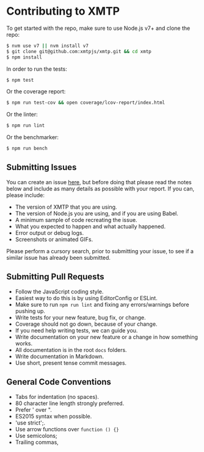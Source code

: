 # Contributing to XMTP

To get started with the repo, make sure to use Node.js v7+ and clone the repo:
```bash
$ nvm use v7 || nvm install v7
$ git clone git@github.com:xmtpjs/xmtp.git && cd xmtp
$ npm install
```

In order to run the tests:
```bash
$ npm test
```

Or the coverage report:
```bash
$ npm run test-cov && open coverage/lcov-report/index.html
```

Or the linter:
```bash
$ npm run lint
```

Or the benchmarker:
```bash
$ npm run bench
```

## Submitting Issues
You can create an issue [here](https://github.com/xmtpjs/xmtp/issues/new), but before doing that please read the notes below and include as many details as possible with your report. If you can, please include:
* The version of XMTP that you are using.
* The version of Node.js you are using, and if you are using Babel.
* A minimum sample of code recreating the issue.
* What you expected to happen and what actually happened.
* Error output or debug logs.
* Screenshots or animated GIFs.

Please perform a cursory search, prior to submitting your issue, to see if a similar issue has already been submitted.

## Submitting Pull Requests
* Follow the JavaScript coding style.
 * Easiest way to do this is by using EditorConfig or ESLint.
 * Make sure to run `npm run lint` and fixing any errors/warnings before pushing up.
* Write tests for your new feature, bug fix, or change.
 * Coverage should not go down, because of your change.
 * If you need help writing tests, we can guide you.
* Write documentation on your new feature or a change in how something works.
 * All documentation is in the root `docs` folders.
 * Write documentation in Markdown.
* Use short, present tense commit messages.

## General Code Conventions
* Tabs for indentation (no spaces).
* 80 character line length strongly preferred.
* Prefer ' over ".
* ES2015 syntax when possible.
* 'use strict';.
* Use arrow functions over `function () {}`
* Use semicolons;
* Trailing commas,
